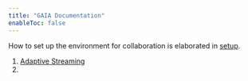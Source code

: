```yaml
---
title: "GAIA Documentation"
enableToc: false
---
```


How to set up the environment for collaboration is elaborated in [setup](content/gaia/notes/setup.md).



1. [Adaptive Streaming](streaming/Adaptive%20Streaming/Adaptive%20Streaming.md)
2. 


